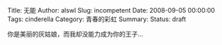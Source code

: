 Title: 无能
Author: alswl
Slug: incompetent
Date: 2008-09-05 00:00:00
Tags: cinderella
Category: 青春的彩虹
Summary: 
Status: draft

你是美丽的灰姑娘，而我却没能力成为你的王子…

